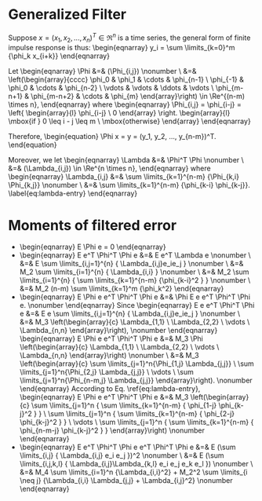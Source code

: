 # Generalized Filter

Suppose $x = (x_1, x_2, ..., x_n)^T \in \Re^n$ is a time series, the general form of finite impulse response is thus: \begin{eqnarray}
y_i = \sum \limits_{k=0}^m {\phi_k x_{i+k}}
\end{eqnarray}

Let \begin{eqnarray} 
\Phi &=& (\Phi_{i,j}) \nonumber \\
&=& \left(\begin{array}{cccc}
\phi_0 & \phi_1 & \cdots & \phi_{n-1} \\
\phi_{-1} & \phi_0 & \cdots & \phi_{n-2} \\
\vdots & \vdots & \ddots & \vdots \\
\phi_{m-n+1} & \phi_{m-n+2} & \cdots & \phi_{m}
\end{array}\right) \in \Re^{(n-m) \times n},
\end{eqnarray} where \begin{eqnarray}
\Phi_{i,j} = \phi_{i-j} = \left\{ \begin{array}{l}
\phi_{i-j} \\
0
\end{array} \right. \begin{array}{l}
\mbox{if } 0 \leq i - j \leq m \\
\mbox{otherwise}
\end{array}
\end{eqnarray}

Therefore, \begin{equation}
\Phi x = y = (y_1, y_2, ..., y_{n-m})^T.
\end{equation}

Moreover, we let \begin{eqnarray}
\Lambda &=& \Phi^T \Phi \nonumber \\
&=& (\Lambda_{i,j}) \in \Re^{n \times n},
\end{eqnarray} where \begin{eqnarray}
\Lambda_{i,j} &=& \sum \limits_{k=1}^{n-m} {\Phi_{k,i} \Phi_{k,j}} \nonumber \\
&=& \sum \limits_{k=1}^{n-m} {\phi_{k-i} \phi_{k-j}}. \label{eq:lambda-entry}
\end{eqnarray}

# Moments of filtered error

- \begin{eqnarray}
E \Phi e = 0
\end{eqnarray}
- \begin{eqnarray}
E e^T \Phi^T \Phi e &=& E e^T \Lambda e \nonumber \\
&=& E \sum \limits_{i,j=1}^{n} { \Lambda_{i,j}e_ie_j } \nonumber \\
&=& M_2 \sum \limits_{i=1}^{n} { \Lambda_{i,i} } \nonumber \\
&=& M_2 \sum \limits_{i=1}^{n} { \sum \limits_{k=1}^{n-m} {\phi_{k-i}^2 } } \nonumber \\
&=& M_2 (n-m) \sum \limits_{k=1}^m {\phi_k^2}
\end{eqnarray}
- \begin{eqnarray}
E \Phi e e^T \Phi^T \Phi e &=& \Phi E e e^T \Phi^T \Phi e. \nonumber
\end{eqnarray} Since \begin{eqnarray}
E e e^T \Phi^T \Phi e &=& E e \sum \limits_{i,j=1}^{n} { \Lambda_{i,j}e_ie_j } \nonumber \\
&=& M_3 \left(\begin{array}{c}
\Lambda_{1,1} \\
\Lambda_{2,2} \\
\vdots \\
\Lambda_{n,n}
\end{array}\right), \nonumber
\end{eqnarray} \begin{eqnarray}
E \Phi e e^T \Phi^T \Phi e &=& M_3 \Phi \left(\begin{array}{c}
\Lambda_{1,1} \\
\Lambda_{2,2} \\
\vdots \\
\Lambda_{n,n}
\end{array}\right) \nonumber \\
&=& M_3 \left(\begin{array}{c}
\sum \limits_{j=1}^n{\Phi_{1,j} \Lambda_{j,j}} \\
\sum \limits_{j=1}^n{\Phi_{2,j} \Lambda_{j,j}} \\
\vdots \\
\sum \limits_{j=1}^n{\Phi_{n-m,j} \Lambda_{j,j}}
\end{array}\right). \nonumber
\end{eqnarray} According to Eq. \ref{eq:lambda-entry}, \begin{eqnarray}
E \Phi e e^T \Phi^T \Phi e &=& M_3 \left(\begin{array}{c}
\sum \limits_{j=1}^n { \sum \limits_{k=1}^{n-m} { \phi_{1-j} \phi_{k-j}^2 } } \\
\sum \limits_{j=1}^n { \sum \limits_{k=1}^{n-m} { \phi_{2-j} \phi_{k-j}^2 } } \\
\vdots \\
\sum \limits_{j=1}^n { \sum \limits_{k=1}^{n-m} { \phi_{n-m-j} \phi_{k-j}^2 } } 
\end{array}\right) \nonumber
\end{eqnarray}
- \begin{eqnarray} 
E e^T \Phi^T \Phi e e^T \Phi^T \Phi e &=& E (\sum \limits_{i,j} { \Lambda_{i,j} e_i e_j })^2 \nonumber \\
&=& E (\sum \limits_{i,j,k,l} { \Lambda_{i,j}\Lambda_{k,l} e_i e_j e_k e_l }) \nonumber \\
&=& M_4 \sum \limits_{i=1}^n {\Lambda_{i,i}^2} + M_2^2 \sum \limits_{i \neq j} {\Lambda_{i,i} \Lambda_{j,j} + \Lambda_{i,j}^2} \nonumber
\end{eqnarray}




